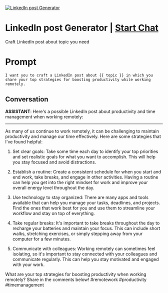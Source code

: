 
[![LinkedIn post Generator](https://flow-prompt-covers.s3.us-west-1.amazonaws.com/icon/vintage/vint_8.png)](https://gptcall.net/chat.html?data=%7B%22contact%22%3A%7B%22id%22%3A%22tPiJK6N587dEPJoqkDvLQ%22%2C%22flow%22%3Atrue%7D%7D)
# LinkedIn post Generator | [Start Chat](https://gptcall.net/chat.html?data=%7B%22contact%22%3A%7B%22id%22%3A%22tPiJK6N587dEPJoqkDvLQ%22%2C%22flow%22%3Atrue%7D%7D)
Craft LinkedIn post about topic you need

# Prompt

```
I want you to craft a LinkedIn post about {{ topic }} in which you share your top strategies for boosting productivity while working remotely.  

```

## Conversation

**ASSISTANT**: Here's a possible LinkedIn post about productivity and time management when working remotely:



---



As many of us continue to work remotely, it can be challenging to maintain productivity and manage our time effectively. Here are some strategies that I've found helpful:



1. Set clear goals: Take some time each day to identify your top priorities and set realistic goals for what you want to accomplish. This will help you stay focused and avoid distractions.



2. Establish a routine: Create a consistent schedule for when you start and end work, take breaks, and engage in other activities. Having a routine can help you get into the right mindset for work and improve your overall energy level throughout the day.



3. Use technology to stay organized: There are many apps and tools available that can help you manage your tasks, deadlines, and projects. Find the ones that work best for you and use them to streamline your workflow and stay on top of everything.



4. Take regular breaks: It's important to take breaks throughout the day to recharge your batteries and maintain your focus. This can include short walks, stretching exercises, or simply stepping away from your computer for a few minutes.



5. Communicate with colleagues: Working remotely can sometimes feel isolating, so it's important to stay connected with your colleagues and communicate regularly. This can help you stay motivated and engaged with your work.



What are your top strategies for boosting productivity when working remotely? Share in the comments below! #remotework #productivity #timemanagement


